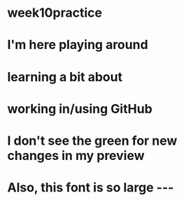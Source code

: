 # week10practice
# I'm here playing around 
# learning a bit about
# working in/using GitHub
# I don't see the green for new changes in my preview
# Also, this font is so large --- 
